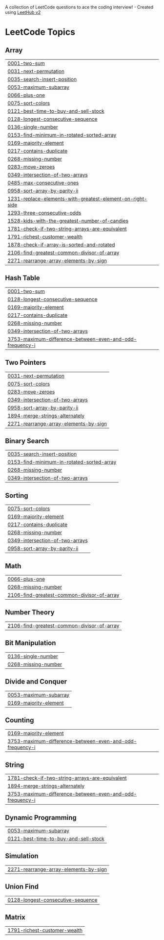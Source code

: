 A collection of LeetCode questions to ace the coding interview! - Created using [LeetHub v2](https://github.com/arunbhardwaj/LeetHub-2.0)
<!---LeetCode Topics Start-->
# LeetCode Topics
## Array
|  |
| ------- |
| [0001-two-sum](https://github.com/insanity-indeed/LeetCode-Problems/tree/master/0001-two-sum) |
| [0031-next-permutation](https://github.com/insanity-indeed/LeetCode-Problems/tree/master/0031-next-permutation) |
| [0035-search-insert-position](https://github.com/insanity-indeed/LeetCode-Problems/tree/master/0035-search-insert-position) |
| [0053-maximum-subarray](https://github.com/insanity-indeed/LeetCode-Problems/tree/master/0053-maximum-subarray) |
| [0066-plus-one](https://github.com/insanity-indeed/LeetCode-Problems/tree/master/0066-plus-one) |
| [0075-sort-colors](https://github.com/insanity-indeed/LeetCode-Problems/tree/master/0075-sort-colors) |
| [0121-best-time-to-buy-and-sell-stock](https://github.com/insanity-indeed/LeetCode-Problems/tree/master/0121-best-time-to-buy-and-sell-stock) |
| [0128-longest-consecutive-sequence](https://github.com/insanity-indeed/LeetCode-Problems/tree/master/0128-longest-consecutive-sequence) |
| [0136-single-number](https://github.com/insanity-indeed/LeetCode-Problems/tree/master/0136-single-number) |
| [0153-find-minimum-in-rotated-sorted-array](https://github.com/insanity-indeed/LeetCode-Problems/tree/master/0153-find-minimum-in-rotated-sorted-array) |
| [0169-majority-element](https://github.com/insanity-indeed/LeetCode-Problems/tree/master/0169-majority-element) |
| [0217-contains-duplicate](https://github.com/insanity-indeed/LeetCode-Problems/tree/master/0217-contains-duplicate) |
| [0268-missing-number](https://github.com/insanity-indeed/LeetCode-Problems/tree/master/0268-missing-number) |
| [0283-move-zeroes](https://github.com/insanity-indeed/LeetCode-Problems/tree/master/0283-move-zeroes) |
| [0349-intersection-of-two-arrays](https://github.com/insanity-indeed/LeetCode-Problems/tree/master/0349-intersection-of-two-arrays) |
| [0485-max-consecutive-ones](https://github.com/insanity-indeed/LeetCode-Problems/tree/master/0485-max-consecutive-ones) |
| [0958-sort-array-by-parity-ii](https://github.com/insanity-indeed/LeetCode-Problems/tree/master/0958-sort-array-by-parity-ii) |
| [1231-replace-elements-with-greatest-element-on-right-side](https://github.com/insanity-indeed/LeetCode-Problems/tree/master/1231-replace-elements-with-greatest-element-on-right-side) |
| [1293-three-consecutive-odds](https://github.com/insanity-indeed/LeetCode-Problems/tree/master/1293-three-consecutive-odds) |
| [1528-kids-with-the-greatest-number-of-candies](https://github.com/insanity-indeed/LeetCode-Problems/tree/master/1528-kids-with-the-greatest-number-of-candies) |
| [1781-check-if-two-string-arrays-are-equivalent](https://github.com/insanity-indeed/LeetCode-Problems/tree/master/1781-check-if-two-string-arrays-are-equivalent) |
| [1791-richest-customer-wealth](https://github.com/insanity-indeed/LeetCode-Problems/tree/master/1791-richest-customer-wealth) |
| [1878-check-if-array-is-sorted-and-rotated](https://github.com/insanity-indeed/LeetCode-Problems/tree/master/1878-check-if-array-is-sorted-and-rotated) |
| [2106-find-greatest-common-divisor-of-array](https://github.com/insanity-indeed/LeetCode-Problems/tree/master/2106-find-greatest-common-divisor-of-array) |
| [2271-rearrange-array-elements-by-sign](https://github.com/insanity-indeed/LeetCode-Problems/tree/master/2271-rearrange-array-elements-by-sign) |
## Hash Table
|  |
| ------- |
| [0001-two-sum](https://github.com/insanity-indeed/LeetCode-Problems/tree/master/0001-two-sum) |
| [0128-longest-consecutive-sequence](https://github.com/insanity-indeed/LeetCode-Problems/tree/master/0128-longest-consecutive-sequence) |
| [0169-majority-element](https://github.com/insanity-indeed/LeetCode-Problems/tree/master/0169-majority-element) |
| [0217-contains-duplicate](https://github.com/insanity-indeed/LeetCode-Problems/tree/master/0217-contains-duplicate) |
| [0268-missing-number](https://github.com/insanity-indeed/LeetCode-Problems/tree/master/0268-missing-number) |
| [0349-intersection-of-two-arrays](https://github.com/insanity-indeed/LeetCode-Problems/tree/master/0349-intersection-of-two-arrays) |
| [3753-maximum-difference-between-even-and-odd-frequency-i](https://github.com/insanity-indeed/LeetCode-Problems/tree/master/3753-maximum-difference-between-even-and-odd-frequency-i) |
## Two Pointers
|  |
| ------- |
| [0031-next-permutation](https://github.com/insanity-indeed/LeetCode-Problems/tree/master/0031-next-permutation) |
| [0075-sort-colors](https://github.com/insanity-indeed/LeetCode-Problems/tree/master/0075-sort-colors) |
| [0283-move-zeroes](https://github.com/insanity-indeed/LeetCode-Problems/tree/master/0283-move-zeroes) |
| [0349-intersection-of-two-arrays](https://github.com/insanity-indeed/LeetCode-Problems/tree/master/0349-intersection-of-two-arrays) |
| [0958-sort-array-by-parity-ii](https://github.com/insanity-indeed/LeetCode-Problems/tree/master/0958-sort-array-by-parity-ii) |
| [1894-merge-strings-alternately](https://github.com/insanity-indeed/LeetCode-Problems/tree/master/1894-merge-strings-alternately) |
| [2271-rearrange-array-elements-by-sign](https://github.com/insanity-indeed/LeetCode-Problems/tree/master/2271-rearrange-array-elements-by-sign) |
## Binary Search
|  |
| ------- |
| [0035-search-insert-position](https://github.com/insanity-indeed/LeetCode-Problems/tree/master/0035-search-insert-position) |
| [0153-find-minimum-in-rotated-sorted-array](https://github.com/insanity-indeed/LeetCode-Problems/tree/master/0153-find-minimum-in-rotated-sorted-array) |
| [0268-missing-number](https://github.com/insanity-indeed/LeetCode-Problems/tree/master/0268-missing-number) |
| [0349-intersection-of-two-arrays](https://github.com/insanity-indeed/LeetCode-Problems/tree/master/0349-intersection-of-two-arrays) |
## Sorting
|  |
| ------- |
| [0075-sort-colors](https://github.com/insanity-indeed/LeetCode-Problems/tree/master/0075-sort-colors) |
| [0169-majority-element](https://github.com/insanity-indeed/LeetCode-Problems/tree/master/0169-majority-element) |
| [0217-contains-duplicate](https://github.com/insanity-indeed/LeetCode-Problems/tree/master/0217-contains-duplicate) |
| [0268-missing-number](https://github.com/insanity-indeed/LeetCode-Problems/tree/master/0268-missing-number) |
| [0349-intersection-of-two-arrays](https://github.com/insanity-indeed/LeetCode-Problems/tree/master/0349-intersection-of-two-arrays) |
| [0958-sort-array-by-parity-ii](https://github.com/insanity-indeed/LeetCode-Problems/tree/master/0958-sort-array-by-parity-ii) |
## Math
|  |
| ------- |
| [0066-plus-one](https://github.com/insanity-indeed/LeetCode-Problems/tree/master/0066-plus-one) |
| [0268-missing-number](https://github.com/insanity-indeed/LeetCode-Problems/tree/master/0268-missing-number) |
| [2106-find-greatest-common-divisor-of-array](https://github.com/insanity-indeed/LeetCode-Problems/tree/master/2106-find-greatest-common-divisor-of-array) |
## Number Theory
|  |
| ------- |
| [2106-find-greatest-common-divisor-of-array](https://github.com/insanity-indeed/LeetCode-Problems/tree/master/2106-find-greatest-common-divisor-of-array) |
## Bit Manipulation
|  |
| ------- |
| [0136-single-number](https://github.com/insanity-indeed/LeetCode-Problems/tree/master/0136-single-number) |
| [0268-missing-number](https://github.com/insanity-indeed/LeetCode-Problems/tree/master/0268-missing-number) |
## Divide and Conquer
|  |
| ------- |
| [0053-maximum-subarray](https://github.com/insanity-indeed/LeetCode-Problems/tree/master/0053-maximum-subarray) |
| [0169-majority-element](https://github.com/insanity-indeed/LeetCode-Problems/tree/master/0169-majority-element) |
## Counting
|  |
| ------- |
| [0169-majority-element](https://github.com/insanity-indeed/LeetCode-Problems/tree/master/0169-majority-element) |
| [3753-maximum-difference-between-even-and-odd-frequency-i](https://github.com/insanity-indeed/LeetCode-Problems/tree/master/3753-maximum-difference-between-even-and-odd-frequency-i) |
## String
|  |
| ------- |
| [1781-check-if-two-string-arrays-are-equivalent](https://github.com/insanity-indeed/LeetCode-Problems/tree/master/1781-check-if-two-string-arrays-are-equivalent) |
| [1894-merge-strings-alternately](https://github.com/insanity-indeed/LeetCode-Problems/tree/master/1894-merge-strings-alternately) |
| [3753-maximum-difference-between-even-and-odd-frequency-i](https://github.com/insanity-indeed/LeetCode-Problems/tree/master/3753-maximum-difference-between-even-and-odd-frequency-i) |
## Dynamic Programming
|  |
| ------- |
| [0053-maximum-subarray](https://github.com/insanity-indeed/LeetCode-Problems/tree/master/0053-maximum-subarray) |
| [0121-best-time-to-buy-and-sell-stock](https://github.com/insanity-indeed/LeetCode-Problems/tree/master/0121-best-time-to-buy-and-sell-stock) |
## Simulation
|  |
| ------- |
| [2271-rearrange-array-elements-by-sign](https://github.com/insanity-indeed/LeetCode-Problems/tree/master/2271-rearrange-array-elements-by-sign) |
## Union Find
|  |
| ------- |
| [0128-longest-consecutive-sequence](https://github.com/insanity-indeed/LeetCode-Problems/tree/master/0128-longest-consecutive-sequence) |
## Matrix
|  |
| ------- |
| [1791-richest-customer-wealth](https://github.com/insanity-indeed/LeetCode-Problems/tree/master/1791-richest-customer-wealth) |
<!---LeetCode Topics End-->